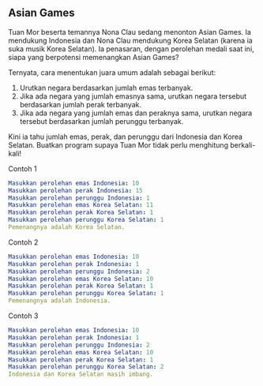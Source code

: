 ## Asian Games

Tuan Mor beserta temannya Nona Clau sedang menonton Asian Games. Ia mendukung Indonesia dan Nona Clau mendukung Korea Selatan (karena ia suka musik Korea Selatan). Ia penasaran, dengan perolehan medali saat ini, siapa yang berpotensi memenangkan Asian Games?

Ternyata, cara menentukan juara umum adalah sebagai berikut:
1. Urutkan negara berdasarkan jumlah emas terbanyak.
2. Jika ada negara yang jumlah emasnya sama, urutkan negara tersebut berdasarkan jumlah perak terbanyak.
3. Jika ada negara yang jumlah emas dan peraknya sama, urutkan negara tersebut berdasarkan jumlah perunggu terbanyak.

Kini ia tahu jumlah emas, perak, dan perunggu dari Indonesia dan Korea Selatan. Buatkan program supaya Tuan Mor tidak perlu menghitung berkali-kali!

Contoh 1
```yaml
Masukkan perolehan emas Indonesia: 10
Masukkan perolehan perak Indonesia: 15
Masukkan perolehan perunggu Indonesia: 1
Masukkan perolehan emas Korea Selatan: 11
Masukkan perolehan perak Korea Selatan: 1
Masukkan perolehan perunggu Korea Selatan: 1
Pemenangnya adalah Korea Selatan.
```

Contoh 2
```yaml
Masukkan perolehan emas Indonesia: 10
Masukkan perolehan perak Indonesia: 1
Masukkan perolehan perunggu Indonesia: 2
Masukkan perolehan emas Korea Selatan: 10
Masukkan perolehan perak Korea Selatan: 1
Masukkan perolehan perunggu Korea Selatan: 1
Pemenangnya adalah Indonesia.
```

Contoh 3
```yaml
Masukkan perolehan emas Indonesia: 10
Masukkan perolehan perak Indonesia: 1
Masukkan perolehan perunggu Indonesia: 2
Masukkan perolehan emas Korea Selatan: 10
Masukkan perolehan perak Korea Selatan: 1
Masukkan perolehan perunggu Korea Selatan: 2
Indonesia dan Korea Selatan masih imbang.
```
